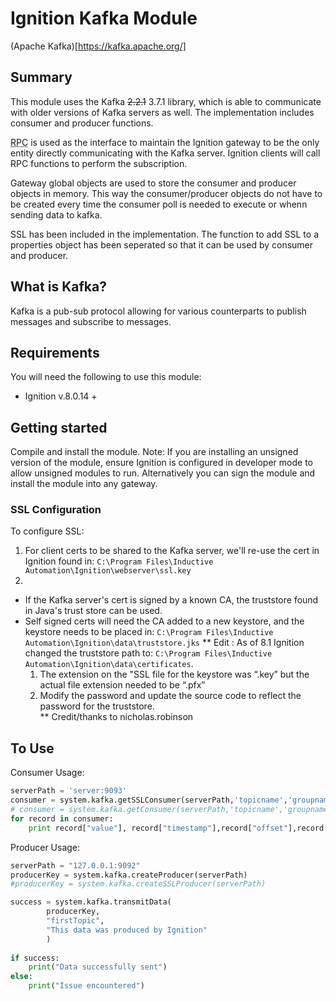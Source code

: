 # Ignition Kafka Module 
(Apache Kafka)[https://kafka.apache.org/]

## Summary 
This module uses the Kafka ~~2.2.1~~ 3.7.1 library, which is able to communicate with older versions of Kafka servers as well. The implementation includes consumer and producer functions.

<abbr title="Remote Procedure Call">RPC</abbr> is used as the interface to maintain the Ignition gateway to be the only entity directly communicating with the Kafka server. Ignition clients will call RPC functions to perform the subscription.

Gateway global objects are used to store the consumer and producer objects in memory. This way the consumer/producer objects do not have to be created every time the consumer poll is needed to execute or whenn sending data to kafka.

SSL has been included in the implementation.  The function to add SSL to a properties object has been seperated so that it can be used by consumer and producer.

## What is Kafka?
Kafka is a pub-sub protocol allowing for various counterparts to publish messages and subscribe to messages. 


## Requirements
You will need the following to use this module:

 - Ignition v.8.0.14 +

## Getting started
Compile and install the module.
Note: If you are installing an unsigned version of the module, ensure Ignition is configured in developer mode to allow unsigned modules to run. Alternatively you can sign the module and install the module into any gateway.

### SSL Configuration
To configure SSL:
1. For client certs to be shared to the Kafka server, we'll re-use the cert in Ignition found in: `C:\Program Files\Inductive Automation\Ignition\webserver\ssl.key`
2. 
* If the Kafka server's cert is signed by a known CA, the truststore found in Java's trust store can be used. 
* Self signed certs will need the CA added to a new keystore, and the keystore needs to be placed in: `C:\Program Files\Inductive Automation\Ignition\data\truststore.jks`
** Edit : As of 8.1 Ignition changed the truststore path to: `C:\Program Files\Inductive Automation\Ignition\data\certificates`. 
   1. The extension on the "SSL file for the keystore was “.key” but the actual file extension needed to be “.pfx”
   2. Modify the password and update the source code to reflect the password for the truststore.  
** Credit/thanks to nicholas.robinson 


## To Use
Consumer Usage:
```python
serverPath = 'server:9093'
consumer = system.kafka.getSSLConsumer(serverPath,'topicname','groupname') # if SSL is desired
# consumer = system.kafka.getConsumer(serverPath,'topicname','groupname') # If ssl is not required
for record in consumer:
	print record["value"], record["timestamp"],record["offset"],record["key"],record["partition"]
```

Producer Usage:
```python
serverPath = "127.0.0.1:9092"
producerKey = system.kafka.createProducer(serverPath)
#producerKey = system.kafka.createSSLProducer(serverPath)

success = system.kafka.transmitData(
		producerKey,
		"firstTopic",
		"This data was produced by Ignition"
		)
				
if success:
	print("Data successfully sent")		
else:
	print("Issue encountered")	

```
